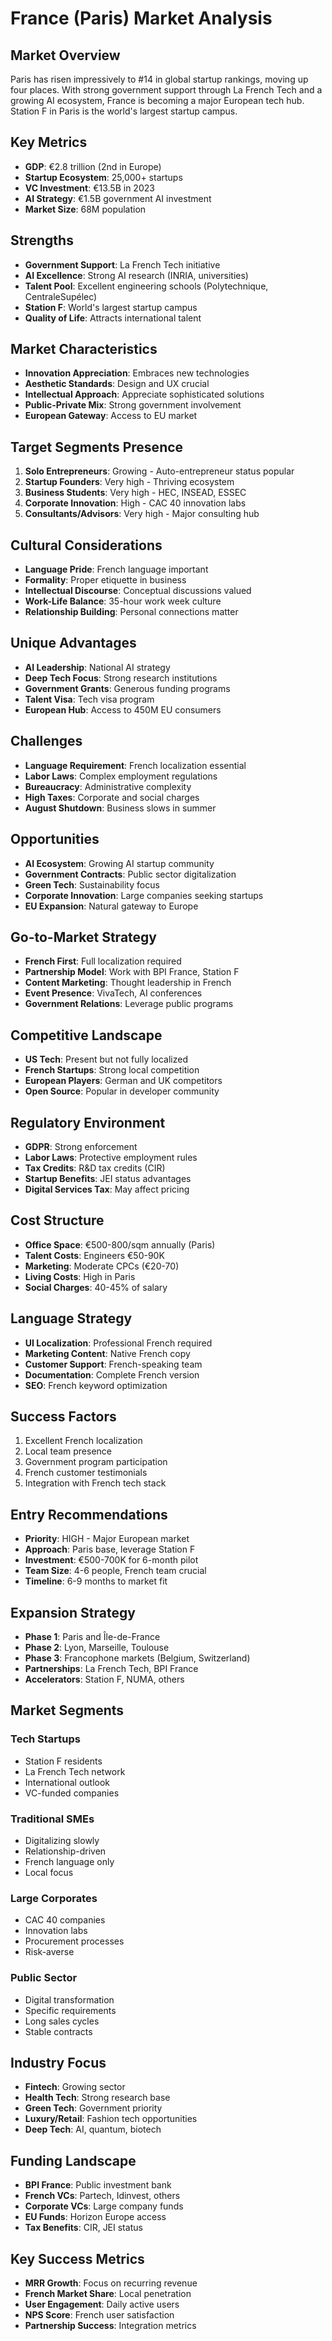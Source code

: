 # France (Paris) Market Analysis

## Market Overview
Paris has risen impressively to #14 in global startup rankings, moving up four places. With strong government support through La French Tech and a growing AI ecosystem, France is becoming a major European tech hub. Station F in Paris is the world's largest startup campus.

## Key Metrics
- **GDP**: €2.8 trillion (2nd in Europe)
- **Startup Ecosystem**: 25,000+ startups
- **VC Investment**: €13.5B in 2023
- **AI Strategy**: €1.5B government AI investment
- **Market Size**: 68M population

## Strengths
- **Government Support**: La French Tech initiative
- **AI Excellence**: Strong AI research (INRIA, universities)
- **Talent Pool**: Excellent engineering schools (Polytechnique, CentraleSupélec)
- **Station F**: World's largest startup campus
- **Quality of Life**: Attracts international talent

## Market Characteristics
- **Innovation Appreciation**: Embraces new technologies
- **Aesthetic Standards**: Design and UX crucial
- **Intellectual Approach**: Appreciate sophisticated solutions
- **Public-Private Mix**: Strong government involvement
- **European Gateway**: Access to EU market

## Target Segments Presence
1. **Solo Entrepreneurs**: Growing - Auto-entrepreneur status popular
2. **Startup Founders**: Very high - Thriving ecosystem
3. **Business Students**: Very high - HEC, INSEAD, ESSEC
4. **Corporate Innovation**: High - CAC 40 innovation labs
5. **Consultants/Advisors**: Very high - Major consulting hub

## Cultural Considerations
- **Language Pride**: French language important
- **Formality**: Proper etiquette in business
- **Intellectual Discourse**: Conceptual discussions valued
- **Work-Life Balance**: 35-hour work week culture
- **Relationship Building**: Personal connections matter

## Unique Advantages
- **AI Leadership**: National AI strategy
- **Deep Tech Focus**: Strong research institutions
- **Government Grants**: Generous funding programs
- **Talent Visa**: Tech visa program
- **European Hub**: Access to 450M EU consumers

## Challenges
- **Language Requirement**: French localization essential
- **Labor Laws**: Complex employment regulations
- **Bureaucracy**: Administrative complexity
- **High Taxes**: Corporate and social charges
- **August Shutdown**: Business slows in summer

## Opportunities
- **AI Ecosystem**: Growing AI startup community
- **Government Contracts**: Public sector digitalization
- **Green Tech**: Sustainability focus
- **Corporate Innovation**: Large companies seeking startups
- **EU Expansion**: Natural gateway to Europe

## Go-to-Market Strategy
- **French First**: Full localization required
- **Partnership Model**: Work with BPI France, Station F
- **Content Marketing**: Thought leadership in French
- **Event Presence**: VivaTech, AI conferences
- **Government Relations**: Leverage public programs

## Competitive Landscape
- **US Tech**: Present but not fully localized
- **French Startups**: Strong local competition
- **European Players**: German and UK competitors
- **Open Source**: Popular in developer community

## Regulatory Environment
- **GDPR**: Strong enforcement
- **Labor Laws**: Protective employment rules
- **Tax Credits**: R&D tax credits (CIR)
- **Startup Benefits**: JEI status advantages
- **Digital Services Tax**: May affect pricing

## Cost Structure
- **Office Space**: €500-800/sqm annually (Paris)
- **Talent Costs**: Engineers €50-90K
- **Marketing**: Moderate CPCs (€20-70)
- **Living Costs**: High in Paris
- **Social Charges**: 40-45% of salary

## Language Strategy
- **UI Localization**: Professional French required
- **Marketing Content**: Native French copy
- **Customer Support**: French-speaking team
- **Documentation**: Complete French version
- **SEO**: French keyword optimization

## Success Factors
1. Excellent French localization
2. Local team presence
3. Government program participation
4. French customer testimonials
5. Integration with French tech stack

## Entry Recommendations
- **Priority**: HIGH - Major European market
- **Approach**: Paris base, leverage Station F
- **Investment**: €500-700K for 6-month pilot
- **Team Size**: 4-6 people, French team crucial
- **Timeline**: 6-9 months to market fit

## Expansion Strategy
- **Phase 1**: Paris and Île-de-France
- **Phase 2**: Lyon, Marseille, Toulouse
- **Phase 3**: Francophone markets (Belgium, Switzerland)
- **Partnerships**: La French Tech, BPI France
- **Accelerators**: Station F, NUMA, others

## Market Segments

### Tech Startups
- Station F residents
- La French Tech network
- International outlook
- VC-funded companies

### Traditional SMEs
- Digitalizing slowly
- Relationship-driven
- French language only
- Local focus

### Large Corporates
- CAC 40 companies
- Innovation labs
- Procurement processes
- Risk-averse

### Public Sector
- Digital transformation
- Specific requirements
- Long sales cycles
- Stable contracts

## Industry Focus
- **Fintech**: Growing sector
- **Health Tech**: Strong research base
- **Green Tech**: Government priority
- **Luxury/Retail**: Fashion tech opportunities
- **Deep Tech**: AI, quantum, biotech

## Funding Landscape
- **BPI France**: Public investment bank
- **French VCs**: Partech, Idinvest, others
- **Corporate VCs**: Large company funds
- **EU Funds**: Horizon Europe access
- **Tax Benefits**: CIR, JEI status

## Key Success Metrics
- **MRR Growth**: Focus on recurring revenue
- **French Market Share**: Local penetration
- **User Engagement**: Daily active users
- **NPS Score**: French user satisfaction
- **Partnership Success**: Integration metrics